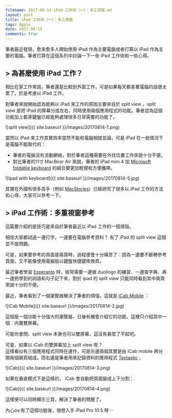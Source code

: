 ```yaml
---
filename: 2017-08-14-iPad-工作術（一）：多工視窗.md
layout: post
title: iPad 工作術（一）：多工視窗
tags: Apple
date: 2017-08-14
comments: true
---
```

筆者最近發現，愈來愈多人開始使用 iPad 作為主要電腦或者打算以 iPad 作為主要的電腦。筆者打算在這個系列中討論一下一些 iPad 工作術和一些心得。

## > 為甚麼使用 iPad 工作？

相比在家工作來說，筆者還是比較到外面工作，可是如果每天都拿著電腦的話便太累了。於是考慮以 iPad 工作。

對筆者來說開始認為能夠以 iPad 來工作的原因主要來自於 split view 。split view 是把 iPad 的屏幕分成左右，同時使用兩個應用程式的功能。筆者認為這個功能加上藍芽鍵盤已經能夠處理很多日常需要的功能了。

![split view]({{ site.baseurl }}/images/20170814-1.png)

當然以 iPad 來工作其實效率當然不能和電腦相提並論，可是 iPad 在一些情況下是電腦不能取代的：

* 筆者的電腦沒有流動網絡，對於筆者這種需要在外找位置工作來說十分不便。
* 對比筆者的11寸 MacBoor Air 來說，筆者的 iPad mini 4 加 [Microsoft foldable keyboard](https://www.microsoft.com/accessories/en-us/products/keyboards/universal-foldable-keyboard/gu5-00001) 的組合要更加輕便和方便攜帶。

![Ipad with keyboard]({{ site.baseurl }}/images/20170814-5.jpg)

其實在外國有很多高手（例如 [MacStories](https://www.macstories.net)）已經研究了很多以 iPad 工作的方法和心得，大家可以參考一下。

## > iPad 工作術：多重視窗參考

這篇要介紹的是技巧是來自於筆者最近以 iPad 工作的一個煩惱。

相信大家都試過一邊打字，一邊要在電腦參考資料？ 有了 iPad 的 split view 這個並不是問題。

可是，如果要參考的頁面是兩頁時，過程便會十分痛苦了：因為一邊要不斷轉參考頁面，又不能像使用電腦般以鍵盤快捷鍵來換頁。

最近筆者學習 [Esperanto](https://roulesophy.github.io/tags/#Esperanto) 時，經常需要一邊做 duolingo 的練習、一邊查字典、再一邊把學到的詞語和句子記下來，對於 ipad 的 split view 只能同時看到其中兩頁來說十分的不便。

最近，筆者看到了一個瀏覽器解決了筆者的煩惱，這就是 [iCab Mobile](https://appsto.re/hk/mKwxs.i) ：

![iCab Mobile]({{ site.baseurl }}/images/20170814-2.jpg)

這個是一個功能十分強大的瀏覽器，日後有機會介紹它的功能，這裡只介紹其中一個：内置雙屏幕。

可能你會問，split view 本身也可以雙屏幕，這沒有甚麼了不起吧。

可是，如果以 iCab 的雙屏幕加上 spilt view 呢？  
這樣看似有三個應用程式同時在運作，可是左邊兩個其實是由 iCab mobile 再分開兩個網頁組成。而右邊是筆者用來記錄資料的應用程式 [Textastic](https://www.textasticapp.com) 。

![iCab]({{ site.baseurl }}/images/20170814-3.png)

如果在垂直模式下是這樣的， iCab 會自動把頁面變成上下分割：

![iCab]({{ site.baseurl }}/images/20170814-4.png)

這樣便可以同時顯示三頁，解決了筆者的問題了。



內心os:有了這個功能後，很想入手 iPad Pro 10.5 呀⋯


